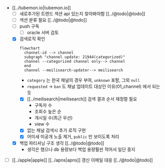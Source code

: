 - [[../tubemon.io|tubemon.io]]
  - [ ] 새로추가된 트렌드 섹션 api 있는지 찾아봐야함 [[../@todo|@todo]]
  - [ ] 섹션 분류 필요 [[../@todo|@todo]]
  - [ ] push 구독
    - [ ] oracle 서버 검토
  - [X] 검색로직 확인
    ```mermaid
    flowchart
      channel-id --> channel
      subgraph "channel update: 21944(categorized)"
      channel --categorized channel only--> channel
      end
      channel --meilisearch-updater--> meilisearch
    ```
    - `category` 는 한국 채널의 경우 부여, `unknown` 포함, 그외 `null`
    - `requested` -> `ban` 도 채널 업데이트 대상인 이유(01_channel) 에서 되는듯
    - [X] [[../meilisearch|meilisearch]] 검색 결과 순서 재정렬 필요
      - 구독자 수
      - 조회수 높은 순
      - 개시일 수(최근 우선)
      - view 수
    - [X] 없는 채널 검색시 추가 로직 구현
    - [X] 어미새 미공개 노출 제거, `public` 만 보이도록 처리
  - [X] 백업 파티셔닝 구조 생각 [[../@todo|@todo]]
    - 생각은 했으나 db 용량보다 백업 용량훨씬 적어서 일단 중지
- [ ] [[../apple|apple]] [[../apns|apns]] 갱신 이메일 대응 [[../@todo|@todo]]
